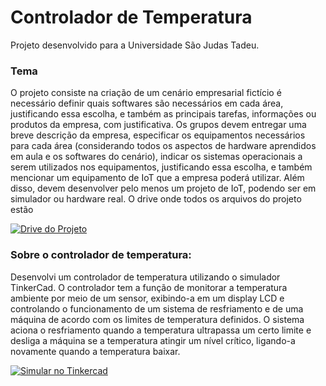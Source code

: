 # Controlador de Temperatura
Projeto desenvolvido para a Universidade São Judas Tadeu.

### Tema
O projeto consiste na criação de um cenário empresarial fictício é necessário definir quais softwares são necessários em cada área, justificando essa escolha, e também as principais tarefas, informações ou produtos da empresa, com justificativa.
Os grupos devem entregar uma breve descrição da empresa, especificar os equipamentos necessários para cada área (considerando todos os aspectos de hardware aprendidos em aula e os softwares do cenário), indicar os sistemas operacionais a serem utilizados nos equipamentos, justificando essa escolha, e também mencionar um equipamento de IoT que a empresa poderá utilizar. Além disso, devem desenvolver pelo menos um projeto de IoT, podendo ser em simulador ou hardware real. O drive onde todos os arquivos do projeto estão

[![Drive do Projeto](https://img.shields.io/badge/Drive%20do%20Projeto-00c853?style=for-the-badge)](https://drive.google.com/drive/u/1/folders/1sQhcJMPJrVCyY1lw9nLQC1Zus4jiaTlD)


### Sobre o controlador de temperatura:
Desenvolvi um controlador de temperatura utilizando o simulador TinkerCad. O controlador tem a função de monitorar a temperatura ambiente por meio de um sensor, exibindo-a em um display LCD e controlando o funcionamento de um sistema de resfriamento e de uma máquina de acordo com os limites de temperatura definidos. O sistema aciona o resfriamento quando a temperatura ultrapassa um certo limite e desliga a máquina se a temperatura atingir um nível crítico, ligando-a novamente quando a temperatura baixar.

[![Simular no Tinkercad](https://img.shields.io/badge/Simular%20no%20Tinkercad-00e676?style=for-the-badge)](https://www.tinkercad.com/things/jEgVb9KmkKy-controlador-de-temperatura)
